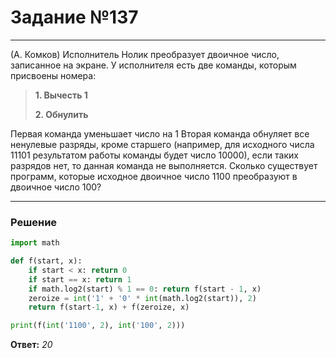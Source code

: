 # Задание №137

---

(А. Комков) Исполнитель Нолик преобразует двоичное число, записанное на экране. У
исполнителя есть две команды, которым присвоены номера:
> **1. Вычесть 1**
>
> **2. Обнулить**

Первая команда уменьшает число на 1 Вторая команда обнуляет все ненулевые разряды, кроме
старшего (например, для исходного числа 11101 результатом работы команды будет число 10000),
если таких разрядов нет, то данная команда не выполняется. Сколько существует программ,
которые исходное двоичное число 1100 преобразуют в двоичное число 100?

---

### Решение

```python
import math

def f(start, x):
    if start < x: return 0
    if start == x: return 1
    if math.log2(start) % 1 == 0: return f(start - 1, x)
    zeroize = int('1' + '0' * int(math.log2(start)), 2)
    return f(start-1, x) + f(zeroize, x)

print(f(int('1100', 2), int('100', 2)))
```

**Ответ:** _20_